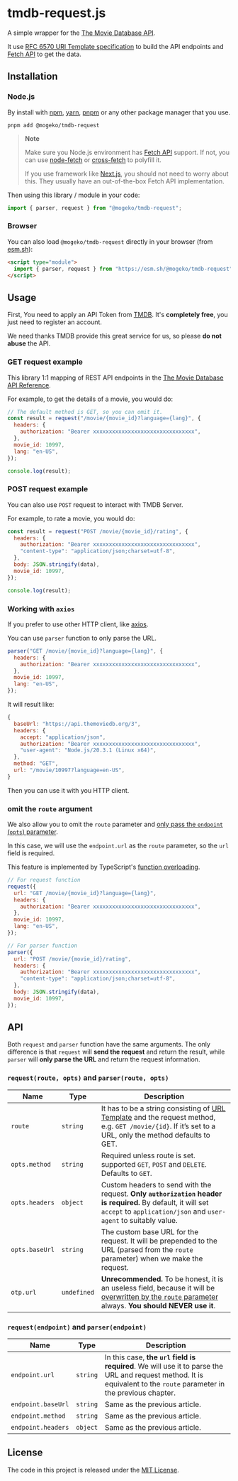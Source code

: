 # tmdb-request.js

A simple wrapper for the [The Movie Database API](https://developer.themoviedb.org/reference/intro/getting-started).

It use [RFC 6570 URI Template specification](https://www.rfc-editor.org/rfc/rfc6570) to build the API endpoints and [Fetch API](https://developer.mozilla.org/en-US/docs/Web/API/Fetch_API) to get the data.

## Installation

### Node.js

By install with [npm](https://www.npmjs.com/package/npm), [yarn](https://yarnpkg.com), [pnpm](https://pnpm.io) or any other package manager that you use.

```shell
pnpm add @mogeko/tmdb-request
```

> **Note**
>
> Make sure you Node.js environment has [Fetch API](https://developer.mozilla.org/en-US/docs/Web/API/Fetch_API) support. If not, you can use [node-fetch](https://www.npmjs.com/package/node-fetch) or [cross-fetch](https://www.npmjs.com/package/cross-fetch) to polyfill it.
>
> If you use framework like [Next.js](https://nextjs.org), you should not need to worry about this. They usually have an out-of-the-box Fetch API implementation.

Then using this library / module in your code:

```js
import { parser, request } from "@mogeko/tmdb-request";
```

### Browser

You can also load `@mogeko/tmdb-request` directly in your browser (from [esm.sh](https://esm.sh)):

```html
<script type="module">
  import { parser, request } from "https://esm.sh/@mogeko/tmdb-request";
</script>
```

## Usage

First, You need to apply an API Token from [TMDB](https://www.themoviedb.org/settings/api). It's **completely free**, you just need to register an account.

We need thanks TMDB provide this great service for us, so please **do not abuse** the API.

### GET request example

This library 1:1 mapping of REST API endpoints in the [The Movie Database API Reference](https://developer.themoviedb.org/reference/intro/getting-started).

For example, to get the details of a movie, you would do:

```js
// The default method is GET, so you can omit it.
const result = request("/movie/{movie_id}?language={lang}", {
  headers: {
    authorization: "Bearer xxxxxxxxxxxxxxxxxxxxxxxxxxxxxxxx",
  },
  movie_id: 10997,
  lang: "en-US",
});

console.log(result);
```

### POST request example

You can also use `POST` request to interact with TMDB Server.

For example, to rate a movie, you would do:

```js
const result = request("POST /movie/{movie_id}/rating", {
  headers: {
    authorization: "Bearer xxxxxxxxxxxxxxxxxxxxxxxxxxxxxxxx",
    "content-type": "application/json;charset=utf-8",
  },
  body: JSON.stringify(data),
  movie_id: 10997,
});

console.log(result);
```

### Working with `axios`

If you prefer to use other HTTP client, like [axios](https://axios-http.com).

You can use `parser` function to only parse the URL.

```js
parser("GET /movie/{movie_id}?language={lang}", {
  headers: {
    authorization: "Bearer xxxxxxxxxxxxxxxxxxxxxxxxxxxxxxxx",
  },
  movie_id: 10997,
  lang: "en-US",
});
```

It will result like:

```js
{
  baseUrl: "https://api.themoviedb.org/3",
  headers: {
    accept: "application/json",
    authorization: "Bearer xxxxxxxxxxxxxxxxxxxxxxxxxxxxxxxx",
    "user-agent": "Node.js/20.3.1 (Linux x64)",
  },
  method: "GET",
  url: "/movie/10997?language=en-US",
}
```

Then you can use it with you HTTP client.

### omit the `route` argument

We also allow you to omit the `route` parameter and [only pass the `endpoint` (`opts`) parameter](#requestendpoint-and-parserendpoint).

In this case, we will use the `endpoint.url` as the `route` parameter, so the `url` field is required.

This feature is implemented by TypeScript's [function overloading](https://www.typescriptlang.org/docs/handbook/2/functions.html#function-overloads).

```js
// For request function
request({
  url: "GET /movie/{movie_id}?language={lang}",
  headers: {
    authorization: "Bearer xxxxxxxxxxxxxxxxxxxxxxxxxxxxxxxx",
  },
  movie_id: 10997,
  lang: "en-US",
});

// For parser function
parser({
  url: "POST /movie/{movie_id}/rating",
  headers: {
    authorization: "Bearer xxxxxxxxxxxxxxxxxxxxxxxxxxxxxxxx",
    "content-type": "application/json;charset=utf-8",
  },
  body: JSON.stringify(data),
  movie_id: 10997,
});
```

## API

Both `request` and `parser` function have the same arguments. The only difference is that `request` will **send the request** and return the result, while `parser` will **only parse the URL** and return the request information.

### `request(route, opts)` and `parser(route, opts)`

| Name           | Type        | Description                                                                                                                                                                                                                                                                            |
| -------------- | ----------- | -------------------------------------------------------------------------------------------------------------------------------------------------------------------------------------------------------------------------------------------------------------------------------------- |
| `route`        | `string`    | It has to be a string consisting of [URL Template](https://www.rfc-editor.org/rfc/rfc6570) and the request method, e.g. `GET /movie/{id}`. If it’s set to a URL, only the method defaults to GET.                                                                                      |
| `opts.method`  | `string`    | Required unless route is set. supported `GET`, `POST` and `DELETE`. Defaults to `GET`.                                                                                                                                                                                                 |
| `opts.headers` | `object`    | Custom headers to send with the request. **Only `authorization` header is required.** By default, it will set `accept` to `application/json` and `user-agent` to suitably value.                                                                                                       |
| `opts.baseUrl` | `string`    | The custom base URL for the request. It will be prepended to the URL (parsed from the `route` parameter) when we make the request.                                                                                                                                                     |
| `otp.url`      | `undefined` | **Unrecommended.** To be honest, it is an useless field, because it will be [overwritten by the `route` parameter](https://github.com/mogeko/movisea/blob/7a171ca35aa9b4f53deb066f36edf457f3dd7189/packages/tmdb-request/test/parser.test.ts#L38) always. **You should NEVER use it**. |

### `request(endpoint)` and `parser(endpoint)`

| Name               | Type     | Description                                                                                                                                                           |
| ------------------ | -------- | --------------------------------------------------------------------------------------------------------------------------------------------------------------------- |
| `endpoint.url`     | `string` | In this case, **the `url` field is required**. We will use it to parse the URL and request method. It is equivalent to the `route` parameter in the previous chapter. |
| `endpoint.baseUrl` | `string` | Same as the previous article.                                                                                                                                         |
| `endpoint.method`  | `string` | Same as the previous article.                                                                                                                                         |
| `endpoint.headers` | `object` | Same as the previous article.                                                                                                                                         |

## License

The code in this project is released under the [MIT License](./LICENSE).
